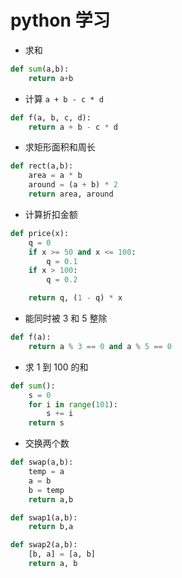 # python 学习

- 求和 

```py
def sum(a,b):
    return a+b
```

- 计算 `a + b - c * d`

```py
def f(a, b, c, d):
    return a + b - c * d
```

- 求矩形面积和周长

```py
def rect(a,b):
    area = a * b
    around = (a + b) * 2
    return area, around
```


- 计算折扣金额

```py
def price(x):
    q = 0
    if x >= 50 and x <= 100:
        q = 0.1
    if x > 100:
        q = 0.2

    return q, (1 - q) * x
```


- 能同时被 3 和 5 整除

```py
def f(a):
    return a % 3 == 0 and a % 5 == 0
```

- 求 1 到 100 的和

```py
def sum():
    s = 0
    for i in range(101):
        s += i
    return s
```

- 交换两个数

```py
def swap(a,b):
    temp = a
    a = b
    b = temp
    return a,b

def swap1(a,b):
    return b,a

def swap2(a,b):
    [b, a] = [a, b]
    return a, b
```
